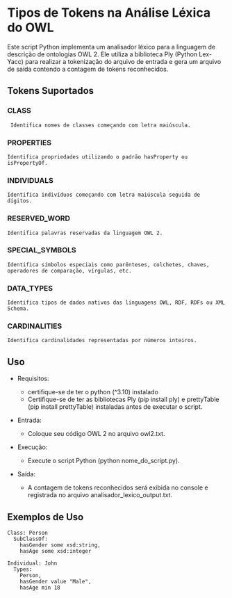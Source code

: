 # Tipos de Tokens na Análise Léxica do OWL

Este script Python implementa um analisador léxico para a linguagem de descrição de ontologias OWL 2. Ele utiliza a biblioteca Ply (Python Lex-Yacc) para realizar a tokenização do arquivo de entrada e gera um arquivo de saída contendo a contagem de tokens reconhecidos.

## Tokens Suportados

### CLASS
     Identifica nomes de classes começando com letra maiúscula.
### PROPERTIES
    Identifica propriedades utilizando o padrão hasProperty ou isPropertyOf.
### INDIVIDUALS
    Identifica indivíduos começando com letra maiúscula seguida de dígitos.
### RESERVED_WORD 
    Identifica palavras reservadas da linguagem OWL 2.
### SPECIAL_SYMBOLS
    Identifica símbolos especiais como parênteses, colchetes, chaves, operadores de comparação, vírgulas, etc.
### DATA_TYPES
    Identifica tipos de dados nativos das linguagens OWL, RDF, RDFs ou XML Schema.
### CARDINALITIES
    Identifica cardinalidades representadas por números inteiros.

## Uso

- Requisitos: 
    - certifique-se de ter o python (^3.10) instalado
    - Certifique-se de ter as bibliotecas Ply (pip install ply) e prettyTable (pip install prettyTable) instaladas  antes de executar o script.

- Entrada: 
    - Coloque seu código OWL 2 no arquivo owl2.txt.

- Execução: 
    - Execute o script Python (python nome_do_script.py).
    
- Saída: 
    - A contagem de tokens reconhecidos será exibida no console e registrada no arquivo analisador_lexico_output.txt.

## Exemplos de Uso

```
Class: Person
  SubClassOf: 
    hasGender some xsd:string,
    hasAge some xsd:integer

Individual: John
  Types: 
    Person,
    hasGender value "Male",
    hasAge min 18
```